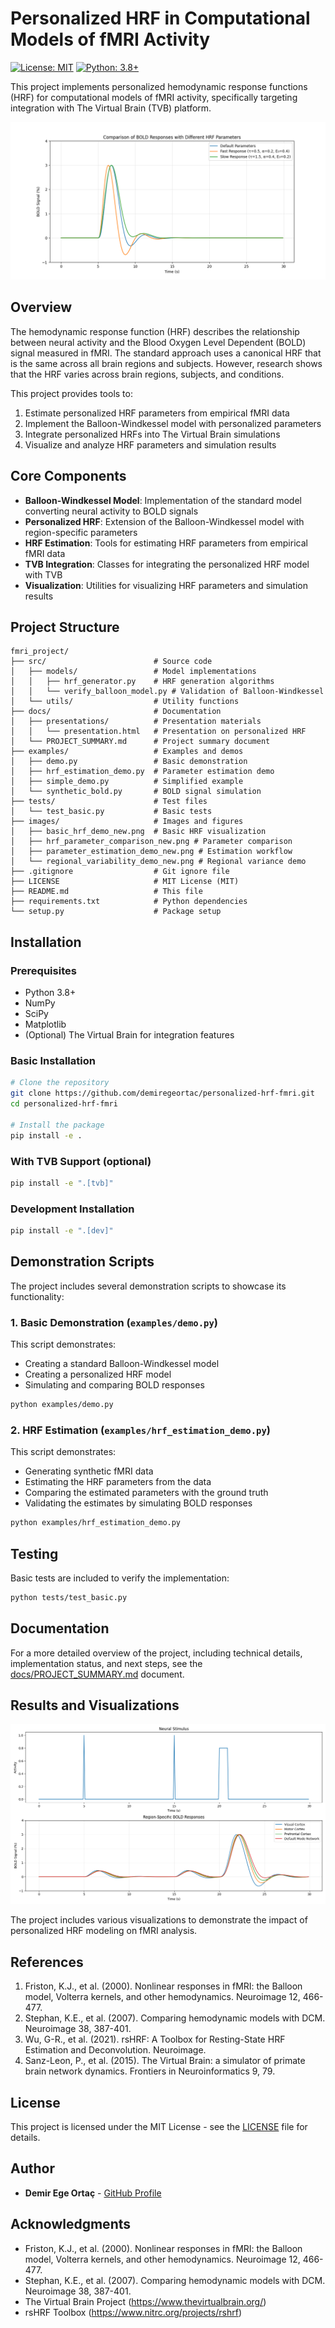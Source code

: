 # Personalized HRF in Computational Models of fMRI Activity

[![License: MIT](https://img.shields.io/badge/License-MIT-yellow.svg)](https://opensource.org/licenses/MIT)
[![Python: 3.8+](https://img.shields.io/badge/Python-3.8+-blue.svg)](https://www.python.org/downloads/)

This project implements personalized hemodynamic response functions (HRF) for computational models of fMRI activity, specifically targeting integration with The Virtual Brain (TVB) platform.

![HRF Parameter Comparison](images/hrf_parameter_comparison_new.png)

## Overview

The hemodynamic response function (HRF) describes the relationship between neural activity and the Blood Oxygen Level Dependent (BOLD) signal measured in fMRI. The standard approach uses a canonical HRF that is the same across all brain regions and subjects. However, research shows that the HRF varies across brain regions, subjects, and conditions.

This project provides tools to:

1. Estimate personalized HRF parameters from empirical fMRI data
2. Implement the Balloon-Windkessel model with personalized parameters
3. Integrate personalized HRFs into The Virtual Brain simulations
4. Visualize and analyze HRF parameters and simulation results

## Core Components

- **Balloon-Windkessel Model**: Implementation of the standard model converting neural activity to BOLD signals
- **Personalized HRF**: Extension of the Balloon-Windkessel model with region-specific parameters
- **HRF Estimation**: Tools for estimating HRF parameters from empirical fMRI data
- **TVB Integration**: Classes for integrating the personalized HRF model with TVB
- **Visualization**: Utilities for visualizing HRF parameters and simulation results

## Project Structure

```
fmri_project/
├── src/                        # Source code
│   ├── models/                 # Model implementations
│   │   ├── hrf_generator.py    # HRF generation algorithms
│   │   └── verify_balloon_model.py # Validation of Balloon-Windkessel
│   └── utils/                  # Utility functions
├── docs/                       # Documentation
│   ├── presentations/          # Presentation materials
│   │   └── presentation.html   # Presentation on personalized HRF
│   └── PROJECT_SUMMARY.md      # Project summary document
├── examples/                   # Examples and demos
│   ├── demo.py                 # Basic demonstration
│   ├── hrf_estimation_demo.py  # Parameter estimation demo
│   ├── simple_demo.py          # Simplified example
│   └── synthetic_bold.py       # BOLD signal simulation
├── tests/                      # Test files
│   └── test_basic.py           # Basic tests
├── images/                     # Images and figures
│   ├── basic_hrf_demo_new.png  # Basic HRF visualization
│   ├── hrf_parameter_comparison_new.png # Parameter comparison
│   ├── parameter_estimation_demo_new.png # Estimation workflow
│   └── regional_variability_demo_new.png # Regional variance demo
├── .gitignore                  # Git ignore file
├── LICENSE                     # MIT License (MIT)
├── README.md                   # This file
├── requirements.txt            # Python dependencies
└── setup.py                    # Package setup
```

## Installation

### Prerequisites

- Python 3.8+
- NumPy
- SciPy
- Matplotlib
- (Optional) The Virtual Brain for integration features

### Basic Installation

```bash
# Clone the repository
git clone https://github.com/demiregeortac/personalized-hrf-fmri.git
cd personalized-hrf-fmri

# Install the package
pip install -e .
```

### With TVB Support (optional)

```bash
pip install -e ".[tvb]"
```

### Development Installation

```bash
pip install -e ".[dev]"
```

## Demonstration Scripts

The project includes several demonstration scripts to showcase its functionality:

### 1. Basic Demonstration (`examples/demo.py`)

This script demonstrates:
- Creating a standard Balloon-Windkessel model
- Creating a personalized HRF model
- Simulating and comparing BOLD responses

```bash
python examples/demo.py
```

### 2. HRF Estimation (`examples/hrf_estimation_demo.py`)

This script demonstrates:
- Generating synthetic fMRI data
- Estimating the HRF parameters from the data
- Comparing the estimated parameters with the ground truth
- Validating the estimates by simulating BOLD responses

```bash
python examples/hrf_estimation_demo.py
```

## Testing

Basic tests are included to verify the implementation:

```bash
python tests/test_basic.py
```

## Documentation

For a more detailed overview of the project, including technical details, implementation status, and next steps, see the [docs/PROJECT_SUMMARY.md](docs/PROJECT_SUMMARY.md) document.

## Results and Visualizations

![Regional Variability](images/regional_variability_demo_new.png)

The project includes various visualizations to demonstrate the impact of personalized HRF modeling on fMRI analysis.

## References

1. Friston, K.J., et al. (2000). Nonlinear responses in fMRI: the Balloon model, Volterra kernels, and other hemodynamics. Neuroimage 12, 466-477.
2. Stephan, K.E., et al. (2007). Comparing hemodynamic models with DCM. Neuroimage 38, 387-401.
3. Wu, G-R., et al. (2021). rsHRF: A Toolbox for Resting-State HRF Estimation and Deconvolution. Neuroimage.
4. Sanz-Leon, P., et al. (2015). The Virtual Brain: a simulator of primate brain network dynamics. Frontiers in Neuroinformatics 9, 79.

## License

This project is licensed under the MIT License - see the [LICENSE](LICENSE) file for details.

## Author

* **Demir Ege Ortaç** - [GitHub Profile](https://github.com/demiregeortac)

## Acknowledgments

- Friston, K.J., et al. (2000). Nonlinear responses in fMRI: the Balloon model, Volterra kernels, and other hemodynamics. Neuroimage 12, 466-477.
- Stephan, K.E., et al. (2007). Comparing hemodynamic models with DCM. Neuroimage 38, 387-401.
- The Virtual Brain Project (https://www.thevirtualbrain.org/)
- rsHRF Toolbox (https://www.nitrc.org/projects/rshrf)

